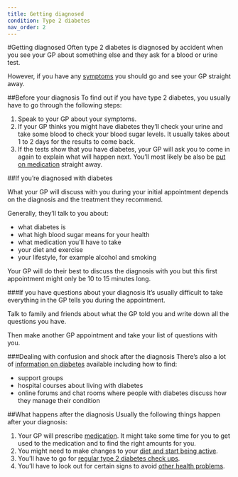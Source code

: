 ```yaml
---
title: Getting diagnosed
condition: Type 2 diabetes
nav_order: 2
---
```


#Getting diagnosed
Often type 2 diabetes is diagnosed by accident when you see your GP about something else and they ask for a blood or urine test.

However, if you have any [symptoms](/type-2-diabetes/check-if-you-have-type-2-diabetes) you should go and see your GP straight away.

##Before your diagnosis
To find out if you have type 2 diabetes, you usually have to go through the following steps:

1. Speak to your GP about your symptoms.
2. If your GP thinks you might have diabetes they’ll check your urine and take some blood to check your blood sugar levels. It usually takes about 1 to 2 days for the results to come back.
3. If the tests show that you have diabetes, your GP will ask you to come in again to explain what will happen next. You’ll most likely be also be [put on medication](/type-2-diabetes/understanding-medication) straight away.

##If you’re diagnosed with diabetes

What your GP will discuss with you during your initial appointment depends on the diagnosis and the treatment they recommend.

Generally, they’ll talk to you about:

- what diabetes is
- what high blood sugar means for your health
- what medication you’ll have to take
- your diet and exercise
- your lifestyle, for example alcohol and smoking

Your GP will do their best to discuss the diagnosis with you but this first appointment might only be 10 to 15 minutes long.

###If you have questions about your diagnosis
It’s usually difficult to take everything in the GP tells you during the appointment.

Talk to family and friends about what the GP told you and write down all the questions you have.

Then make another GP appointment and take your list of questions with you.

###Dealing with confusion and shock after the diagnosis
There’s also a lot of [information on diabetes](/type-2-diabetes/further-information-and-support) available including how to find:

- support groups
- hospital courses about living with diabetes
- online forums and chat rooms where people with diabetes discuss how they manage their condition

##What happens after the diagnosis
Usually the following things happen after your diagnosis:

1. Your GP will prescribe [medication](/type-2-diabetes/understanding-medication). It might take some time for you to get used to the medication and to find the right amounts for you.
2. You might need to make changes to your [diet and start being active](/type-2-diabetes/food-and-keeping-active).
3. You’ll have to go for [regular type 2 diabetes check ups](/type-2-diabetes/going-for-regular-check-ups).
4. You’ll have to look out for certain signs to avoid [other health problems](/type-2-diabetes/health-problems).
